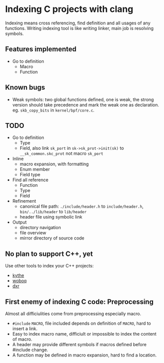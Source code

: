 # Indexing C projects with clang

Indexing means cross referencing, find definition and all usages of any functions.
Writing indexing tool is like writing linker, main job is resolving symbols.

## Features implemented
* Go to definition
  * Macro
  * Function

## Known bugs
* Weak symbols: 
  two global functions defined, one is weak, the strong version should take precedence and mark the weak one as declaration.
  eg. `skb_copy_bits` in `kernel/bpf/core.c`.

## TODO
* Go to definition
  * Type
  * Field, also link `sk_port` in `sk->sk_prot->init(sk)` to `__sk_common.skc_prot` not macro `sk_port`
* Inline
  * macro expansion, with formatting
  * Enum member
  * Field type
* Find all reference
  * Function
  * Type
  * Field
* Refinement
  * canonical file path: `./include/header.h` to `include/header.h`, `bin/../lib/header` to `lib/header`
  * header file using symbolic link
* Output
  * directory navigation
  * file overview
  * mirror directory of source code

## No plan to support C++, yet
Use other tools to index your C++ projects:
* [kythe](http://kythe.io)
* [woboq](http://code.woboq.org)
* [dxr](https://wiki.mozilla.org/DXR)

## First enemy of indexing C code: Preprocessing

Almost all difficiulities come from preprocessing especially macro.
* `#include` `MACRO`, file included depends on definition of `MACRO`, hard to insert a link.
* Easy to index macro name, difficiult or impossible to index the content of macro. 
* A header may provide different symbols if macros defined before #include change.
* A function may be defined in macro expansion, hard to find a location.

